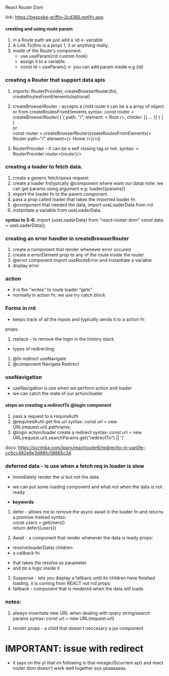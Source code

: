 React Router Dom

link: https://bespoke-griffin-2cd366.netlify.app

#### creating and using route param

1. in a Route path we just add a :id <- variable
2. A Link To(this is a prop) 1, 2 or anything really.
3. inside of the Route's component:
   - use useParam(rrd custom hook)
   - assign it to a variable.
   - const id = useParam() <- you can add param inside e.g (id)

### creating a Router that support data apis

1. imports: RouterProvider, createBrowserRouter(fn), createRoutesFromElements(optional)
2. createBrowserRouter - accepts a child route it can be a a array of object or from createRoutesFromElements
   syntax:
   const router = createBrowserRouter(
   [
   {
   path: "/",
   element: < Root />,
   childer: [{ ... }]
   }
   ]
   )
   <br>
   or
   <br>
   const router = createBrowserRouter(createRoutesFromElements(< Router path="/" element={< Home />}/>))

3. RouterProvider - it can be a self closing tag or not.
   syntax:
   < RouterProvider router={router}/>

### creating a loader to fetch data.

1. create a generic fetch/axios request
2. create a loader fn(typically @component where want our data)
   note: we can get params using argument
   e.g: loader({params})
3. import the loader fn to the parent component
4. pass a prop called loader that takes the imported loader fn
5. @component that needed the data, import useLoaderData from rrd
6. instantiate a variable from useLoaderData.

<b>syntax to 5-6:</b>
import {useLoaderData} from "react-router-dom"
const data = useLoaderData();

### creating an error handler in createBrowserRouter

1. create a component that render whenever error occured
2. create a errorElement prop to any of the route inside the router
3. @error component import useRouteError and instantiate a variable
4. display error

### action

- it is the "writes" to route loader "gets"
- normally in action fn, we use try catch block

### Forms in rrd

- keeps track of all the inputs and typically sends it to a action fn

props:

1. replace - to remove the login in the history stack

- types of redirecting:

1. @fn
   redirect
   useNavigate
1. @component
   Navigate
   Redirect

### useNavigation

- useNavigation is use when we perform action and loader
- we can catch the state of our action/loader

#### steps on creating a redirectTo @login component

1. pass a request to a requireAuth
2. @requiredAuth get the url
   syntax: const url = new URL(request.url).pathname;
3. @login action/loader create a redirect
   syntax: const url = new URL(request.url).searchParams.get("redirectTo") || '/'

docs: https://scrimba.com/learn/reactrouter6/redirectto-in-vanlife-co5cc482e8e3d88fc08865c34

### deferred data - is use when a fetch req in loader is slow

- immidiately render the ui but not the data.
- we can put some loading component and what not when the data is not ready

- <b>keywords</b>

1. defer - allows me to remove the async await in the loader fn and returns a promise instead
   syntax: <br> const users = getUsers() <br> return defer({users})

2. Await - a component that render whenever the data is ready
   props:

- resolve(loaderData)
  children:
- a callback fn

* that takes the resolve as parameter
* and do a logic inside it

3. Suspense - lets you display a fallback until its children have finished loading.
   it is coming from REACT not rrd
   props:
1. fallback - component that is rendered when the data still loads

### notes:

1. always insantiate new URL when dealing with query string/search params
   syntax: const url = new URL(request.url)

2. render props - a child that doesn't neccesary a jsx component

# IMPORTANT: issue with redirect

- it says on the yt that im following is that mirageJS(current api) and react router dom doesn't work well together soo yeaaaaaaa.
